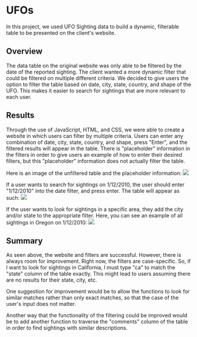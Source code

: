 # UFOs
In this project, we used UFO Sighting data to build a dynamic, filterable table to be presented on the client's website.

## Overview
The data table on the original website was only able to be filtered by the date of the reported sighting. The client wanted a more dynamic filter that could be filtered on multiple different criteria. We decided to give users the option to filter the table based on date, city, state, country, and shape of the UFO. This makes it easier to search for sightings that are more relevant to each user.

## Results
Through the use of JavaScript, HTML, and CSS, we were able to create a website in which users can filter by multiple criteria. Users can enter any combination of date, city, state, country, and shape, press "Enter", and the filtered results will appear in the table. There is "placeholder" information in the filters in order to give users an example of how to enter their desired filters, but this "placeholder" information does not actually filter the table.

Here is an image of the unfiltered table and the placeholder information:
<img src="UnfilteredTable"></img>

If a user wants to search for sightings on 1/12/2010, the user should enter "1/12/2010" into the date filter, and press enter. The table will appear as such:
<img src="Jan12Table"></img>

If the user wants to look for sightings in a specific area, they add the city and/or state to the appropriate filter. Here, you can see an example of all sightings in Oregon on 1/12/2010:
<img src="OregonTable"></img>

## Summary
As seen above, the website and filters are successful. However, there is always room for improvement. Right now, the filters are case-specific. So, if I want to look for sightings in California, I must type "ca" to match the "state" column of the table exactly. This might lead to users assuming there are no results for their state, city, etc.

One suggestion for improvement would be to allow the functions to look for similar matches rather than only exact matches, so that the case of the user's input does not matter.

Another way that the functionality of the filtering could be improved would be to add another function to traverse the "comments" column of the table in order to find sightings with similar descriptions.